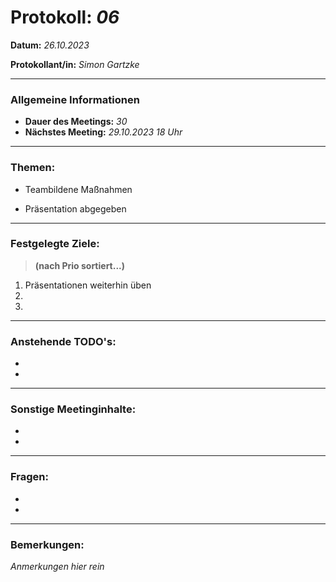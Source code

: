# Protokoll: *06*


**Datum:** *26.10.2023*

**Protokollant/in:** *Simon Gartzke*

---

### Allgemeine Informationen
- **Dauer des Meetings:** *30*
- **Nächstes Meeting:** *29.10.2023 18 Uhr*

---

### Themen:
- Teambildene Maßnahmen

- Präsentation abgegeben
---

### Festgelegte Ziele:
> **(nach Prio sortiert...)**

1. Präsentationen weiterhin üben
2. 
3. 

---

### Anstehende TODO's:
- 
- 


---

### Sonstige Meetinginhalte:
-   
-   

---

### Fragen:
- 
-  

---

### Bemerkungen:
*Anmerkungen hier rein*

